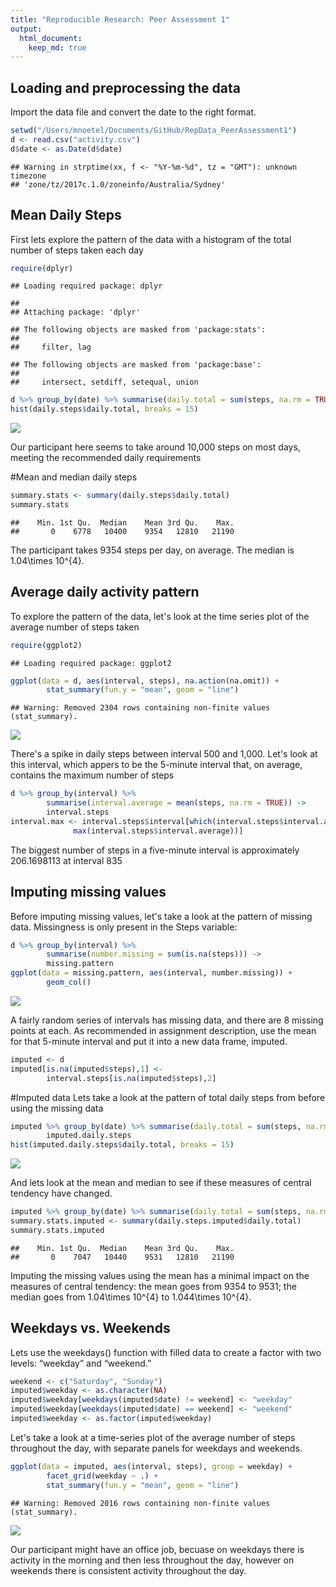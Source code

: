 ```yaml
---
title: "Reproducible Research: Peer Assessment 1"
output: 
  html_document:
    keep_md: true
---
```



## Loading and preprocessing the data
Import the data file and convert the date to the right format.

```r
setwd("/Users/mnoetel/Documents/GitHub/RepData_PeerAssessment1")
d <- read.csv("activity.csv")
d$date <- as.Date(d$date)
```

```
## Warning in strptime(xx, f <- "%Y-%m-%d", tz = "GMT"): unknown timezone
## 'zone/tz/2017c.1.0/zoneinfo/Australia/Sydney'
```

## Mean Daily Steps
First lets explore the pattern of the data with a histogram of the total number of steps taken each day


```r
require(dplyr)
```

```
## Loading required package: dplyr
```

```
## 
## Attaching package: 'dplyr'
```

```
## The following objects are masked from 'package:stats':
## 
##     filter, lag
```

```
## The following objects are masked from 'package:base':
## 
##     intersect, setdiff, setequal, union
```

```r
d %>% group_by(date) %>% summarise(daily.total = sum(steps, na.rm = TRUE)) -> daily.steps
hist(daily.steps$daily.total, breaks = 15)
```

![](PA1_MNoetel_Assignment_files/figure-html/unnamed-chunk-2-1.png)<!-- -->

Our participant here seems to take around 10,000 steps on most days, meeting the recommended daily requirements

#Mean and median daily steps

```r
summary.stats <- summary(daily.steps$daily.total)
summary.stats
```

```
##    Min. 1st Qu.  Median    Mean 3rd Qu.    Max. 
##       0    6778   10400    9354   12810   21190
```

The participant takes 9354 steps per day, on average. The median is 1.04\times 10^{4}.

## Average daily activity pattern
To explore the pattern of the data, let's look at the time series plot of the average number of steps taken


```r
require(ggplot2)
```

```
## Loading required package: ggplot2
```

```r
ggplot(data = d, aes(interval, steps), na.action(na.omit)) +
        stat_summary(fun.y = "mean", geom = "line")
```

```
## Warning: Removed 2304 rows containing non-finite values (stat_summary).
```

![](PA1_MNoetel_Assignment_files/figure-html/unnamed-chunk-4-1.png)<!-- -->

There's a spike in daily steps between interval 500 and 1,000. Let's look at this interval, which appers to be the 5-minute interval that, on average, contains the maximum number of steps


```r
d %>% group_by(interval) %>%
        summarise(interval.average = mean(steps, na.rm = TRUE)) ->
        interval.steps
interval.max <- interval.steps$interval[which(interval.steps$interval.average ==
              max(interval.steps$interval.average))]
```

The biggest number of steps in a five-minute interval is approximately 206.1698113 at interval 835

## Imputing missing values
Before imputing missing values, let's take a look at the pattern of missing data. Missingness is only present in the Steps variable:

```r
d %>% group_by(interval) %>%
        summarise(number.missing = sum(is.na(steps))) ->
        missing.pattern
ggplot(data = missing.pattern, aes(interval, number.missing)) +
        geom_col()
```

![](PA1_MNoetel_Assignment_files/figure-html/unnamed-chunk-6-1.png)<!-- -->

A fairly random series of intervals has missing data, and there are 8 missing points at each. As recommended in assignment description, use the mean for that 5-minute interval and put it into a new data frame, imputed.


```r
imputed <- d
imputed[is.na(imputed$steps),1] <-
        interval.steps[is.na(imputed$steps),2]
```

#Imputed data
Lets take a look at the pattern of total daily steps from before using the missing data


```r
imputed %>% group_by(date) %>% summarise(daily.total = sum(steps, na.rm = TRUE)) ->
        imputed.daily.steps
hist(imputed.daily.steps$daily.total, breaks = 15)
```

![](PA1_MNoetel_Assignment_files/figure-html/unnamed-chunk-8-1.png)<!-- -->

And lets look at the mean and median to see if these measures of central tendency have changed.


```r
imputed %>% group_by(date) %>% summarise(daily.total = sum(steps, na.rm = TRUE)) -> daily.steps.imputed
summary.stats.imputed <- summary(daily.steps.imputed$daily.total)
summary.stats.imputed
```

```
##    Min. 1st Qu.  Median    Mean 3rd Qu.    Max. 
##       0    7047   10440    9531   12810   21190
```

Imputing the missing values using the mean has a minimal impact on the measures of central tendency: the mean goes from 9354 to 9531; the median goes from 1.04\times 10^{4} to 1.044\times 10^{4}.

## Weekdays vs. Weekends
Lets use the weekdays() function with filled data to create a factor with two levels: “weekday” and “weekend.”

```r
weekend <- c("Saturday", "Sunday")
imputed$weekday <- as.character(NA)
imputed$weekday[weekdays(imputed$date) != weekend] <- "weekday"
imputed$weekday[weekdays(imputed$date) == weekend] <- "weekend"
imputed$weekday <- as.factor(imputed$weekday)
```

Let's take a look at a time-series plot of the average number of steps throughout the day, with separate panels for weekdays and weekends.

```r
ggplot(data = imputed, aes(interval, steps), group = weekday) +
        facet_grid(weekday ~ .) +
        stat_summary(fun.y = "mean", geom = "line")
```

```
## Warning: Removed 2016 rows containing non-finite values (stat_summary).
```

![](PA1_MNoetel_Assignment_files/figure-html/unnamed-chunk-11-1.png)<!-- -->

Our participant might have an office job, becuase on weekdays there is activity in the morning and then less throughout the day, however on weekends there is consistent activity throughout the day.
